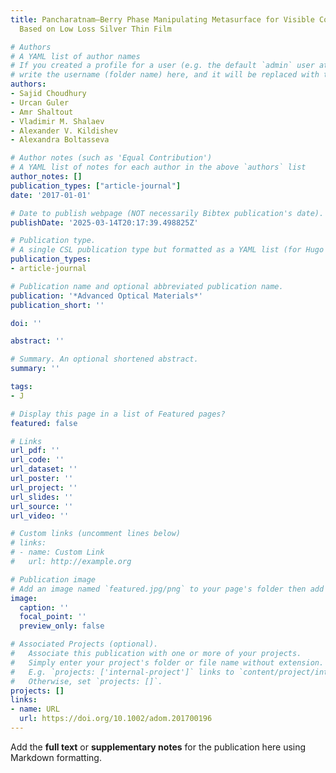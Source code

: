```yaml
---
title: Pancharatnam–Berry Phase Manipulating Metasurface for Visible Color Hologram
  Based on Low Loss Silver Thin Film

# Authors
# A YAML list of author names
# If you created a profile for a user (e.g. the default `admin` user at `content/authors/admin/`), 
# write the username (folder name) here, and it will be replaced with their full name and linked to their profile.
authors:
- Sajid Choudhury
- Urcan Guler
- Amr Shaltout
- Vladimir M. Shalaev
- Alexander V. Kildishev
- Alexandra Boltasseva

# Author notes (such as 'Equal Contribution')
# A YAML list of notes for each author in the above `authors` list
author_notes: []
publication_types: ["article-journal"]
date: '2017-01-01'

# Date to publish webpage (NOT necessarily Bibtex publication's date).
publishDate: '2025-03-14T20:17:39.498825Z'

# Publication type.
# A single CSL publication type but formatted as a YAML list (for Hugo requirements).
publication_types:
- article-journal

# Publication name and optional abbreviated publication name.
publication: '*Advanced Optical Materials*'
publication_short: ''

doi: ''

abstract: ''

# Summary. An optional shortened abstract.
summary: ''

tags:
- J

# Display this page in a list of Featured pages?
featured: false

# Links
url_pdf: ''
url_code: ''
url_dataset: ''
url_poster: ''
url_project: ''
url_slides: ''
url_source: ''
url_video: ''

# Custom links (uncomment lines below)
# links:
# - name: Custom Link
#   url: http://example.org

# Publication image
# Add an image named `featured.jpg/png` to your page's folder then add a caption below.
image:
  caption: ''
  focal_point: ''
  preview_only: false

# Associated Projects (optional).
#   Associate this publication with one or more of your projects.
#   Simply enter your project's folder or file name without extension.
#   E.g. `projects: ['internal-project']` links to `content/project/internal-project/index.md`.
#   Otherwise, set `projects: []`.
projects: []
links:
- name: URL
  url: https://doi.org/10.1002/adom.201700196
---
```


Add the **full text** or **supplementary notes** for the publication here using Markdown formatting.
